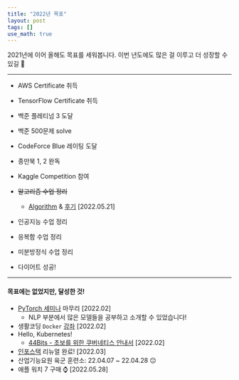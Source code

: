 ```yaml
---
title: "2022년 목표"
layout: post
tags: []
use_math: true
---
```


2021년에 이어 올해도 목표를 세워봅니다. 이번 년도에도 많은 걸 이루고 더 성장할 수 있길 🙏

<hr/>

- AWS Certificate 취득
- TensorFlow Certificate 취득

- 백준 플레티넘 3 도달
- 백준 500문제 solve
- CodeForce Blue 레이팅 도달
- 종만북 1, 2 완독

- Kaggle Competition 참여

- ~~알고리즘 수업 정리~~
  - [Algorithm](https://bluehorn07.github.io/computer_science/2021/02/18/algorithm.html) & [후기](https://bluehorn07.github.io/computer_science/2022/05/21/end-of-algorithm-lecture.html) [2022.05.21]
- 인공지능 수업 정리

- 응복함 수업 정리
- 미분방정식 수업 정리

- 다이어트 성공!

<hr/>

#### 목표에는 없었지만, 달성한 것!

- [PyTorch 세미나](https://poapper.github.io/pytorch-seminar/) 마무리 [2022.02]
  - NLP 부분에서 많은 모델들을 공부하고 소개할 수 있었습니다!
- 생활코딩 `Docker` [강좌](https://youtube.com/playlist?list=PLuHgQVnccGMDeMJsGq2O-55Ymtx0IdKWf) [2022.02]
- Hello, Kubernetes!
  - [44Bits - 초보를 위한 쿠버네티스 안내서](https://youtube.com/playlist?list=PLIUCBpK1dpsNf1m-2kiosmfn2nXfljQgb) [2022.02]
- [인포스택](https://inpostack.poapper.club/) 리뉴얼 완료! [2022.03]
- 산업기능요원 육군 훈련소: 22.04.07 ~ 22.04.28 😐
- 애플 워치 7 구매 ⌚️ [2022.05.28]
